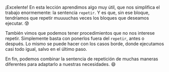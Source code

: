 ¡Excelente! En esta lección aprendimos algo muy útil, que nos simplifica el trabajo enormemente: la sentencia `repetir`. Y es que, sin ese bloque, tendríamos que repetir muuuuchas veces los bloques que deseamos ejecutar. :cold_sweat:

También vimos que podemos tener procedimientos que no nos interese repetir. Simplemente basta con ponerlos fuera del `repetir`, antes o después. Lo mismo se puede hacer con los casos borde, donde ejecutamos casi todo igual, salvo en el último paso. 

En fin, podemos combinar la sentencia de repetición de muchas maneras diferentes para adaptarlo a nuestras necesidades. :smile: